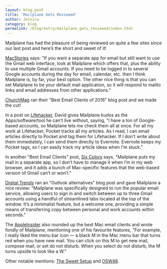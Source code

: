 ```yaml
---
layout: blog_post
title: 'Mailplane Gets Reviewed'
author: Jessica
category: blog
permalink: /blog/entry/mailplane_gets_reviewed/index.html
---
```


Mailplane has had the pleasure of being reviewed on quite a few sites since our last post and here’s the short and sweet of it!

[MacStories](https://www.macstories.net/tutorials/how-to-configure-gmail-with-os-x-yosemite-mail) says: "If you want a separate app for email but still want to use the Gmail web interface, look at Mailplane which offers that, plus the ability to use multiple Gmail accounts. If you need to be logged in to several Google accounts during the day for email, calendar, etc. then I think Mailplane is, by far, your best option. The other nice thing is that you can set Mailplane to be your default mail application, so it will respond to mailto links and email addresses from other applications."

[ChurchMag](http://churchm.ag/best-email-client) ran their "Best Email Clients of 2016" blog post and we made the cut!

In a post on [Lifehacker](http://lifehacker.com/how-we-work-2015-dave-greenbaum-s-gear-and-productiv-1685711919), David gives Mailplane kudos as the Apps/software/tool he can't live without, saying, "I have a ton of Google-based accounts, so Mailplane lets me check them all at once. For all my work at Lifehacker, Pocket tracks all my articles. As I read, I can email articles directly to Pocket and tag them for Lifehacker. If I don't write about them immediately, I can send them directly to Evernote. Evernote keeps my Pocket tags, so I can easily track my article ideas when I'm stuck."

In another "Best Email Clients" post, [Six Colors](https://sixcolors.com/post/2015/12/gift-guide-mac-apps/) says, "Mailplane puts my mail in a separate app, so I don’t have to manage it when I’m in my web browser, and it adds a bunch of Mac-specific features that the web-based version of Gmail can’t or won’t."

[Digital Trends](http://www.digitaltrends.com/computing/outlook-alternative-email-clients/#ixzz3zOVXtvFN) ran an "Outlook alternatives" blog post and gave Mailplane a nice review: "Mailplane was specifically designed to run the popular email service, allowing users to sign in and switch between up to three Gmail accounts using a handful of streamlined tabs located at the top of the window. It’s a minimalist feature, but a welcome one, providing a simple means of transferring copy between personal and work accounts within seconds."

The [AppleInsider](http://appleinsider.com/articles/16/01/17/roundup-the-best-mac-email-clients-for-push-gmail) also rounded up the best Mac email clients and wrote fondly of Mailplane, mentioning one of his favourite features, "For example, I really liked the menu bar icon — a black M in the Mac menu bar that turns red when you have new mail. You can click on this M to get new mail, compose mail, or set do not disturb. When you select do not disturb, the M turns upside to look like a W."

Other notable mentions: [The Sweet Setup](http://thesweetsetup.com/apps/favorite-email-client-os-x) and [OSW48](http://osw48.com/mac/mac-recommended-application-2015).